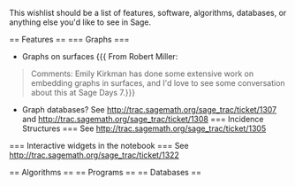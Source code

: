 This wishlist should be a list of features, software, algorithms, databases, or anything else you'd like to see in Sage.

== Features ==
=== Graphs ===
 * Graphs on surfaces
{{{
From Robert Miller:
> Comments: Emily Kirkman has done some extensive work on embedding
> graphs in surfaces, and I'd love to see some conversation about this
> at Sage Days 7.}}}
 * Graph databases?  See http://trac.sagemath.org/sage_trac/ticket/1307 and http://trac.sagemath.org/sage_trac/ticket/1308
=== Incidence Structures ===
See http://trac.sagemath.org/sage_trac/ticket/1305 

=== Interactive widgets in the notebook ===
See http://trac.sagemath.org/sage_trac/ticket/1322

== Algorithms ==
== Programs ==
== Databases ==
